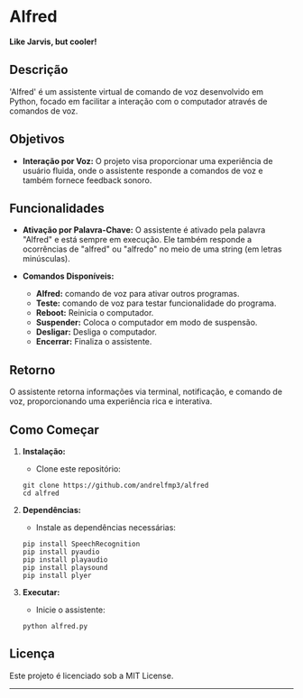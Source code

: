 # Alfred

**Like Jarvis, but cooler!**

## Descrição

'Alfred' é um assistente virtual de comando de voz desenvolvido em Python, focado em facilitar a interação com o computador através de comandos de voz.

## Objetivos

- **Interação por Voz:** O projeto visa proporcionar uma experiência de usuário fluida, onde o assistente responde a comandos de voz e também fornece feedback sonoro.

## Funcionalidades

- **Ativação por Palavra-Chave:** O assistente é ativado pela palavra "Alfred" e está sempre em execução. Ele também responde a ocorrências de "alfred" ou "alfredo" no meio de uma string (em letras minúsculas).
  
- **Comandos Disponíveis:**
  - **Alfred:** comando de voz para ativar outros programas.
  - **Teste:** comando de voz para testar funcionalidade do programa.
  - **Reboot:** Reinicia o computador.
  - **Suspender:** Coloca o computador em modo de suspensão.
  - **Desligar:** Desliga o computador.
  - **Encerrar:** Finaliza o assistente.

## Retorno

O assistente retorna informações via terminal, notificação, e comando de voz, proporcionando uma experiência rica e interativa.

## Como Começar

1. **Instalação:**
   - Clone este repositório:
    ```
    git clone https://github.com/andrelfmp3/alfred
    cd alfred
    ```

2. **Dependências:**
   - Instale as dependências necessárias:
    ```
    pip install SpeechRecognition
    pip install pyaudio
    pip install playaudio
    pip install playsound
    pip install plyer
    ```

3. **Executar:**
   - Inicie o assistente:
    ```
    python alfred.py
    ```

## Licença

Este projeto é licenciado sob a MIT License. 

---

